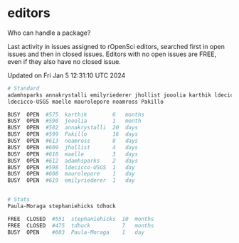 # editors

Who can handle a package?

Last activity in issues assigned to rOpenSci editors, searched first in open
issues and then in closed issues. Editors with no open issues are FREE, even if
they also have no closed issue.


Updated on Fri Jan 5 12:31:10 UTC 2024

```bash
# Standard
adamhsparks annakrystalli emilyriederer jhollist jooolia karthik ldecicco
ldecicco-USGS maelle maurolepore noamross Pakillo

BUSY  OPEN  #575  karthik        6   months
BUSY  OPEN  #590  jooolia        1   month
BUSY  OPEN  #502  annakrystalli  20  days
BUSY  OPEN  #599  Pakillo        16  days
BUSY  OPEN  #613  noamross       8   days
BUSY  OPEN  #609  jhollist       4   days
BUSY  OPEN  #618  maelle         3   days
BUSY  OPEN  #612  adamhsparks    2   days
BUSY  OPEN  #598  ldecicco-USGS  1   day
BUSY  OPEN  #608  maurolepore    1   day
BUSY  OPEN  #619  emilyriederer  1   day


# Stats
Paula-Moraga stephaniehicks tdhock

FREE  CLOSED  #551  stephaniehicks  10  months
FREE  CLOSED  #475  tdhock          7   months
BUSY  OPEN    #603  Paula-Moraga    1   day
```
